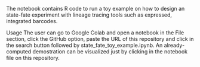 The notebook contains R code to run a toy example on how to design an state-fate experiment with lineage tracing tools such as expressed, integrated barcodes.

Usage
The user can go to Google Colab and open a notebook in the File section, click the GitHub option, paste the URL of this repository and click in the search button followed by state_fate_toy_example.ipynb. An already-computed demostration can be visualized just by clicking in the notebook file on this repository.
